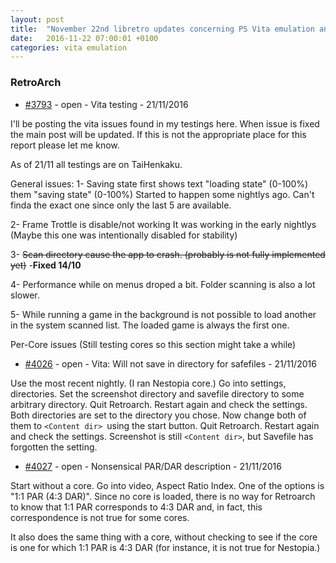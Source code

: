 ```yaml
---
layout: post
title:  "November 22nd libretro updates concerning PS Vita emulation and emulators"
date:   2016-11-22 07:00:01 +0100
categories: vita emulation
---
```


### RetroArch
- [#3793](https://github.com/libretro/RetroArch/issues/3793) - open - Vita testing - 21/11/2016

I'll be posting the vita issues found in my testings here.
When issue is fixed the main post will be updated.
If this is not the appropriate place for this report please let me know.

As of 21/11 all testings are on TaiHenkaku.

General issues:
1-  Saving state first shows text "loading state" (0-100%) them "saving state" (0-100%)
Started to happen some nightlys ago. Can't finda the exact one since only the last 5 are available.

2- Frame Trottle is disable/not working
It was working in the early nightlys (Maybe this one was intentionally disabled for stability)

3- ~~Scan directory cause the app to crash. (probably is not fully implemented yet)~~ -**Fixed 14/10**

4- Performance while on menus droped a bit. Folder scanning is also a lot slower.

5- While running a game in the background is not possible to load another in the system scanned list.
The loaded game is always the first one.

Per-Core issues
(Still testing cores so this section might take a while)


- [#4026](https://github.com/libretro/RetroArch/issues/4026) - open - Vita: Will not save <Content dir> in directory for safefiles - 21/11/2016

Use the most recent nightly.  (I ran Nestopia core.)  Go into settings, directories.  Set the screenshot directory and savefile directory to some arbitrary directory.  Quit Retroarch.  Restart again and check the settings.  Both directories are set to the directory you chose.  Now change both of them to `<Content dir> `using the start button.  Quit Retroarch.  Restart again and check the settings.  Screenshot is still `<Content dir>`, but Savefile has forgotten the setting.

- [#4027](https://github.com/libretro/RetroArch/issues/4027) - open - Nonsensical PAR/DAR description - 21/11/2016

Start without a core.  Go into video, Aspect Ratio Index.  One of the options is "1:1 PAR (4:3 DAR)".  Since no core is loaded, there is no way for Retroarch to know that 1:1 PAR corresponds to 4:3 DAR and, in fact, this correspondence is not true for some cores.

It also does the same thing with a core, without checking to see if the core is one for which 1:1 PAR is 4:3 DAR (for instance, it is not true for Nestopia.)


